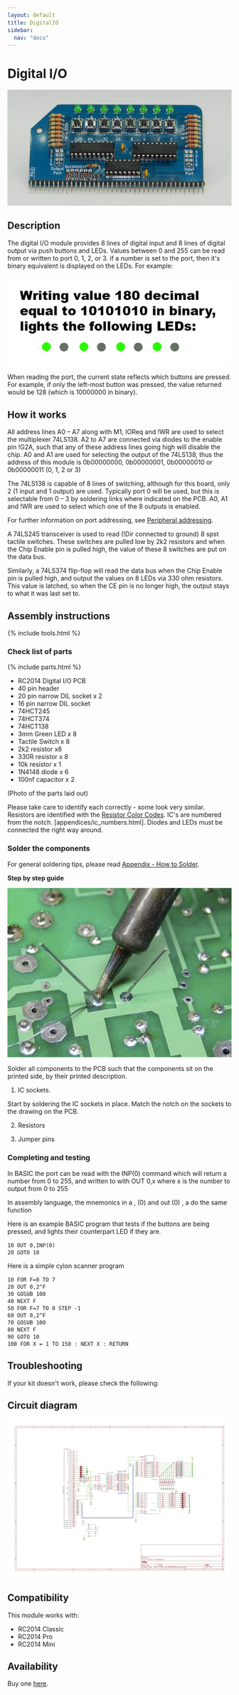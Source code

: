 ```yaml
---
layout: default
title: DigitalIO
sidebar:
  nav: "docs"
---
```


# Digital I/O

![](board1.jpg)

## Description

The digital I/O module provides 8 lines of digital input and 8 lines of digital output via push buttons and LEDs. Values between 0 and 255 can be read from or written to port 0, 1, 2, or 3. if a number is set to the port, then it's binary equivalent is displayed on the LEDs. For example:

![](leds.png)

When reading the port, the current state reflects which buttons are pressed. For example, if only the left-most button was pressed, the value returned would be 128 (which is 10000000 in binary).

## How it works

All address lines A0 – A7 along with M1, IOReq and !WR are used to select the multiplexer 74LS138. A2 to A7 are connected via diodes to the enable pin !G2A, such that any of these address lines going high will disable the chip. A0 and A1 are used for selecting the output of the 74LS138, thus the address of this module is 0b00000000, 0b00000001, 0b00000010 or 0b00000011 (0, 1, 2 or 3)

The 74LS138 is capable of 8 lines of switching, although for this board, only 2 (1 input and 1 output) are used. Typically port 0 will be used, but this is selectable from 0 – 3 by soldering links where indicated on the PCB. A0, A1 and !WR are used to select which one of the 8 outputs is enabled.

For further information on port addressing, see [Peripheral addressing](peripheral.html).

A 74LS245 transceiver is used to read (!Dir connected to ground) 8 spst tactile switches. These switches are pulled low by 2k2 resistors and when the Chip Enable pin is pulled high, the value of these 8 switches are put on the data bus.

Similarly, a 74LS374 flip-flop will read the data bus when the Chip Enable pin is pulled high, and output the values on 8 LEDs via 330 ohm resistors. This value is latched, so when the CE pin is no longer high, the output stays to what it was last set to.


## Assembly instructions

{% include tools.html %}

### Check list of parts

{% include parts.html %}

<ul>
<li>RC2014 Digital I/O PCB</li>
<li>40 pin header</li>
<li>20 pin narrow DIL socket x 2</li>
<li>16 pin narrow DIL socket</li>
<li>74HCT245</li>
<li>74HCT374</li>
<li>74HCT138</li>
<li>3mm Green LED x 8</li>
<li>Tactile Switch x 8</li>
<li>2k2 resistor x8</li>
<li>330R resistor x 8</li>
<li>10k resistor x 1</li>
<li>1N4148 diode x 6</li>
<li>100nf capacitor x 2</li>
</ul>


(Photo of the parts laid out)

 Please take care to identify each correctly - some look very similar. Resistors are identified with the [Resistor Color Codes](appendices/resistor_color_codes.htm). IC's are numbered from the notch. [appendices/ic_numbers.html]. Diodes and LEDs must be connected the right way around.


### Solder the components

For general soldering tips, please read [Appendix - How to Solder](appendices/soldering.html).

**Step by step guide**

![](soldering.png)

Solder all components to the PCB such that the components sit on the printed side, by their printed description.

1. IC sockets.

Start by soldering the IC sockets in place. Match the notch on the sockets to the drawing on the PCB.

2. Resistors

3. Jumper pins



### Completing and testing

In BASIC the port can be read with the INP(0) command which will return a number from 0 to 255, and written to with OUT 0,x where x is the number to output from 0 to 255

In assembly language, the mnemonics in a , (0) and out (0) , a do the same function

Here is an example BASIC program that tests if the buttons are being pressed, and lights their counterpart LED if they are.

```BASIC
10 OUT 0,INP(0)
20 GOTO 10
```

Here is a simple cylon scanner program

```BASIC
10 FOR F=0 TO 7
20 OUT 0,2^F
30 GOSUB 100
40 NEXT F
50 FOR F=7 TO 0 STEP -1
60 OUT 0,2^F
70 GOSUB 100
80 NEXT F
90 GOTO 10
100 FOR X = 1 TO 150 : NEXT X : RETURN
```


## Troubleshooting

If your kit doesn't work, please check the following:


## Circuit diagram

![](schematic.png)

## Compatibility

This module works with:

* RC2014 Classic
* RC2014 Pro
* RC2014 Mini


## Availability

Buy one [here](https://www.tindie.com/products/Semachthemonkey/digital-io-module-for-rc2014-z80-homebrew-computer/).
